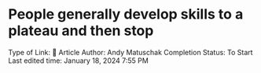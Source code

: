 # People generally develop skills to a plateau and then stop

Type of Link: 📝 Article
Author: Andy Matuschak
Completion Status: To Start
Last edited time: January 18, 2024 7:55 PM